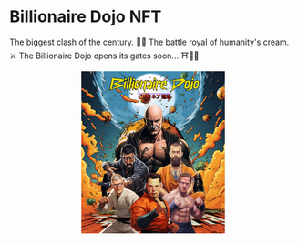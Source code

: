# Billionaire Dojo NFT    

The biggest clash of the century. 🐲💥 The battle royal of humanity's cream. ⚔️ The Billionaire Dojo opens its gates soon... ⛩️🥷🏿   
<div align="center">
<img 
  src="https://raw.githubusercontent.com/BillionaireDojo/.github/main/assets/billionairedojo.jpg" 
  style="width:50%; height:50%;"
/>
</div>
